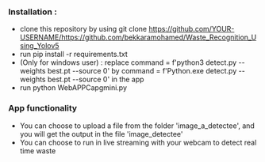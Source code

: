 ### Installation :
* clone this repository by using git clone https://github.com/YOUR-USERNAME/https://github.com/bekkaramohamed/Waste_Recognition_Using_Yolov5
* run pip install -r requirements.txt
* (Only for windows user) : replace command = f'python3 detect.py --weights best.pt --source 0' by command = f'Python.exe detect.py --weights best.pt --source 0' in the app
* run python WebAPPCapgmini.py

### App functionality
* You can choose to upload a file from the folder 'image_a_detectee', and you will get the output in the file 'image_detectee'
* You can choose to run in live streaming with your webcam to detect real time waste


